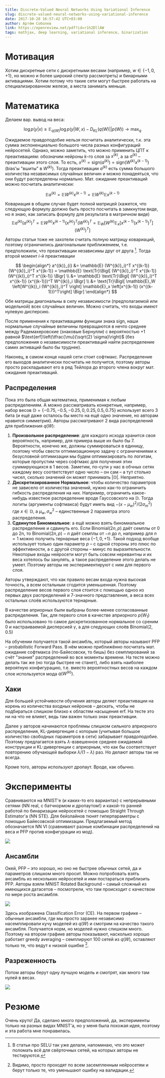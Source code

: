 ```yaml
---
title: Discrete-Valued Neural Networks Using Variational Inference
slug: discrete-valued-neural-networks-using-variational-inference
date: 2017-10-28 16:57:42 UTC+03:00
author: Артём Соболев
link: https://openreview.net/pdf?id=r1h2DllAW
tags: mathjax, deep learning, variational inference, binarization
---
```


# Мотивация
Хотим дискретные сети с дискретными весами (например, $w \in \{-1, 0, +1\}$, но можно и более широкий спектр рассмотреть) и бинарными активациями. Хотим потому что такие сети могут быстрее работать на специализированном железе, а места занимать меньше.

# Математика
Делаем вар. вывод на веса:

$$
\log p(y|x) \ge
\mathbb{E}_{q(W)} \log p(y|W, x) - D_{KL}(q(W)||p(W)) \to \max_q
$$

Ожидаемое правдоподобие нельзя посчитать аналитически, т.к. эта сумма экспоненциально большого числа разных конфигураций нейросетей. Однако, можно заметить, что можно применить ЦПТ к преактивациям: обозначим нейроны $k$-го слоя за $x^{(k)}$, а за $a^{(k)}$ – преактивации этого слоя. То есть, $x^{(k)} = \text{sign}(a^{(k)}) = \text{sign}(W^{(k)} x^{(k-1)})$ (bias'ы "вшиты" в $W^{(k)}$). Тогда преактивации $a^{(k)}$ есть сумма большого количества независимых случайных величин и можно понадеяться, что они будут распределены нормально. Мат. ожидание преактиваций можно посчитать аналитически:

$$
\mathbb{E} a^{(k)} = \mathbb{E} W^{(k)} x^{(k-1)} = \mathbb{E} W^{(k)} \mathbb{E} x^{(k-1)}
$$

Ковариация в общем случае будет полной матрицей (кажется, что следующую формулу должно быть просто посчитать в замкнутом виде, но я знаю, как записать формулу для результата в матричном виде)
$$
\mathbb{E} a^{(k)} (a^{(k)})^T = \mathbb{E} W^{(k)} x^{(k-1)} (x^{(k)})^T (W^{(k)})^T  = \mathbb{E}_W \left[W^{(k)} \mathbb{E}_x [x^{(k-1)} (x^{(k-1)})^T] (W^{(k)})^T\right]
$$

Авторы статьи тоже не захотели считать полную матрицу ковариаций, поэтому ограничились диагональным приближением, т.е. предположили, что преактивации независимы друг от друга [^conv-backlash]. Тогда второй момент $i$-й преактивации

$$
\begin{align*}
a^{(k)}_{i}
&= \mathbb{E} (W^{(k)}_i)^T x^{(k-1)} (W^{(k)}_i)^T x^{(k-1)}
= \mathbb{E} \text{Tr}\Bigl[ (W^{(k)}_i)^T x^{(k-1)} (W^{(k)}_i)^T x^{(k-1)} \Bigr] \\
&= \mathbb{E} \text{Tr}\Bigl[ (W^{(k)}_i)^T x^{(k-1)} (x^{(k-1)})^T W^{(k)}_i \Bigr] \\
&= \text{Tr}\Bigl[ \mathbb{E}_W \left[W^{(k)}_i (W^{(k)}_i)^T \right] \mathbb{E}_x \left[x^{(k-1)} (x^{(k-1)})^T\right] \Bigr]
\end{align*}
$$

Обе матрицы диагональны в силу независимости (предполагаемой или модельной) всех случайных величин. Можно считать, что входы имеют нулевую дисперсию.

После применения к преактивациям функции знака sign, наши нормальные случайные величины превращаются в нечто среднее между Радемахеровские (знаковые Бернулли) с вероятностью +1 равной $\text{erf}\left(\tfrac{\mu}{\sqrt{2} \sigma}\right)$ (без предположения о независимости преактиваций найти распределение самих активаций было бы труднее).

Наконец, в самом конце нашей сети стоит софтмакс. Распределение его выходов аналитически посчитать не получится, поэтому авторы просто раскладывают его в ряд Тейлора до второго члена вокруг мат. ожидания преактиваций.

## Распределения
Пока это была общая математика, применимая к любым распределениям. А можно рассматривать конкретные, например, набор весов $\mathbb{D} = \{-0.75, -0.5, -0.25, 0, 0.25, 0.5, 0.75\}$ использует всего 3 бита (и ещё даже осталось бы место на ещё одно значение, но авторам нравится симметрия). Авторы рассматривают 2 вида распределений для приближения $q(W)$:

1. **Произвольное распределение**: для каждого исхода хранится своя вероятность, например, для примера выше их было бы 7. Вероятности, конечно же, должны суммироваться в единицу, поэтому чтобы свести оптимизационную задачу с ограничениями к безусловной оптимизации мы будем оптимизировать по логитам, которые пропустим через софтмакс для получения этих суммирующихся в 1 весов. Заметим, по-сути у нас в обчных сетях каждому весу соответствует одно число – он сам – а тут столько чисел, сколько значений он может принимать $|\mathbb{D}|$. Неприятно.
2. **Дискретизированное Нормальное**: чтобы количество параметров не зависело от количества значений, нужно как-то ограничить гибкость распределения на них. Например, ограничить какое-нибудь известное распределение вроде Гауссовского на $\mathbb{D}$. Тогда логиты (аргументы софтмакса) будут иметь вид $-(x - \mu_w)^2 / (2 \sigma_m^2)$ где $x \in \mathbb{D}$, а $\mu_w, \sigma_w^2$ – единственные 2 параметра этого распределения.
3. **Сдвинутое Биномиальное**: а ещё можно взять биномиальное распределение и сдвинуть его. Если $\text{Binomial}(2n, p)$ даёт семплы от 0 до 2n, то $\text{Binomial}(2n, p)-n$ даёт семплы от $-n$ до $n$, например для $n=1$ можно получить тернарные веса $\{-1, 0, +1\}$. Такой подход вообще использует только один параметр $p$ – с одной стороны это плюс по эффективности, а с другой стороны – минус по выразительности. Некоторые входы нейросети могут быть совсем неревантны и их веса хотелось бы занулять, а такое распределение этого делать не умеет. Поэтому авторы не экспериментируют с ним для первого слоя.

Авторы утверждают, что как правило весам входа нужна высокая точность, а всем остальным сгодится уменьшенная. Поэтому распределение весов первого слоя стоится с помощью одноо из первых двух распределений и 7-значного представления, а веса всех остальных слоёв используются тернарные.

В качестве априорных были выбраны более-менее согласованные распределения. Так, для первого слоя в качестве априорного $p(W_1)$ было использовано то самое дискретизованное нормальное со среним 0 и настраиваемой дисперсией $\gamma$, а для следующих слоёв $\text{Binomial}(2, 0.5)$

На обучении получается такой ансамбль, который авторы называют PFP – probabilistic Forward Pass. В нём можно приближённо посчитать мат. ожидание софтмакса (по-Байесовски, то бишь) без семплирований за счёт "знания" распределений во все моменты времени.
На тесте можно делать так же (но тогда быстрее не станет), либо взять наиболее вероятную конфигурацию, т.е. вместо вероятностных весов на каждом слое используется мода $q(W^{(k)})$.

## Хаки

Для большей устойчивости обучения авторы деляет преактивации на корень из количества входных нейронов – дескать, чтобы не подбираться слишком близко к областям насыщения erf. На тесте это ни на что не влияет, ведь там важен только знак преактивции.

Далее у авторов начинаются проблемы слишком сильного априорного распределения, KL-дивергенция с которым (учитывая большое количество свободных параметров в сети) забарывает правдоподобие. Поэтому предлагается взять $\lambda$-взвешенное среднее ожидаемой конструкции и KL-дивергенции с априорным, что как бы соответствует повторению обучающей выборки $\lambda / (1-\lambda)$ раз. Но делают авторы так не всегда.

Кроме того, авторы используют дропаут. Вроде, как обычно.

# Эксперименты

Сравниваются на MNIST'е (и каких-то его вариантах) с непрерывными сетями (NN real, с батчнормом и дропаутом!) и какой-то ранней работой по бинаризации нейросетей с помощью Straight Through Estimator'а (NN STE). Для бейзлайнов тюнят гиперпараметры с помощью Байесовской оптимизации. Предлагаемый метод обозначается NN VI (сравнивают разные комбинации распределений на веса и PFP против конфигурации из мод).

<img src="/post-images/discrete-valued-neural-networks-using-variational-inference/table1.png" />

## Ансамбли
Окей, PFP – это хорошо, но оно не быстрее обычных сетей, да и параметров слишком много просит. Можно попробовать взять ансамбль из нескольких нейросетей и ими постараться приблизить PFP. Авторы взяли MNIST Rotated Background – самый сложный из имеющихся датасетов – посмотрели, что там происходит с качеством по мере роста ансамбля.

<img src="/post-images/discrete-valued-neural-networks-using-variational-inference/ensemble1.png" />

Здесь изображена Classification Error (CE). На первом графике – обычные ансамбли, где мы просто заранее независимо насемплировали кучу моделей из $q(W)$ и смотрим на качество такого ансамбля. Получается норм, но моделей нужно слишком много. Поэтому на втором графике авторы показывают, насколько хорошо работает greedy averaging – семплируют 100 сетей из $q(W)$, оставляют только те, что ведут к низкой ошибке [^greedy-forward].

## Разреженность
Потом авторы берут одну лучшую модель и смотрят, как много там нулей в весах.

<img src="/post-images/discrete-valued-neural-networks-using-variational-inference/sparsity.png" />

# Резюме

Очень круто! Да, сделано много предположений, да, эксперименты только на разных видах MNIST'а, но у меня была похожая идея, поэтому и эта работа мне понравилась.

[^conv-backlash]: В статьи про SELU так уже делали, напоминаю, что это может поломать всё для свёрточных сетей, на которых авторы не тестируются.
[^greedy-forward]: Видимо, просто проходят по всем засемпленным нейросетям и берут только те, что уменьшают ошибку на валидации.
